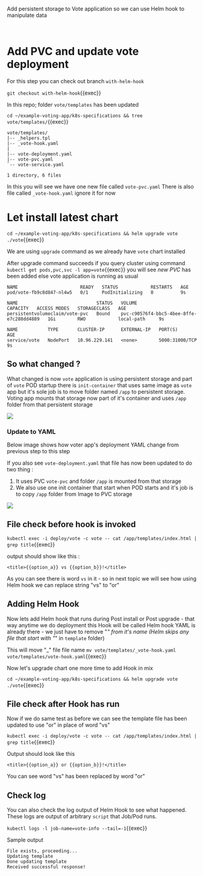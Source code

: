
Add persistent storage to Vote application so we can use Helm hook to manipulate data

<br>

# Add PVC and update vote deployment 

For this step you can check out branch `with-helm-hook`

`git checkout with-helm-hook`{{exec}}

In this repo; folder `vote/templates` has been updated

`cd ~/example-voting-app/k8s-specifications && tree vote/templates/`{{exec}}

```
vote/templates/
|-- _helpers.tpl
|-- _vote-hook.yaml
|
|-- vote-deployment.yaml
|-- vote-pvc.yaml
`-- vote-service.yaml

1 directory, 6 files
```

In this you will see we have one new file called `vote-pvc.yaml`
There is also file called `_vote-hook.yaml` ignore it for now 

# Let install latest chart 

`cd ~/example-voting-app/k8s-specifications && helm upgrade vote ./vote`{{exec}}

We are using `upgrade` command as we already have `vote` chart installed 

After upgrade command succeeds if you query cluster using command `kubectl get pods,pvc,svc -l app=vote`{{exec}} you will see _new PVC_ has been added else vote application is running as usual 

```
NAME                       READY   STATUS            RESTARTS   AGE
pod/vote-fb9c8d847-nl4w5   0/1     PodInitializing   0          9s

NAME                             STATUS   VOLUME                                     CAPACITY   ACCESS MODES   STORAGECLASS   AGE
persistentvolumeclaim/vote-pvc   Bound    pvc-c90576f4-bbc5-4bee-8ffe-e7c288dd4889   1Gi        RWO            local-path     9s

NAME           TYPE       CLUSTER-IP      EXTERNAL-IP   PORT(S)          AGE
service/vote   NodePort   10.96.229.141   <none>        5000:31000/TCP   9s
```

## So what changed ?

What changed is now `vote` application is using persistent storage and part of `vote` POD startup there is `init-container` that uses same image as `vote` app but it's sole job is to move folder named `/app` to persistent storage. Voting app mounts that storage now part of it's container and uses `/app` folder from that persistent storage 

![](https://i.ibb.co/VvpCQGW/voter-app-change.gif)

### Update to YAML 

Below image shows how voter app's deployment YAML change from previous step to this step 

If you also see `vote-deployment.yaml` that file has now been updated to do two thing : 

1. It uses PVC `vote-pvc` and folder `/app` is mounted from that storage 
2. We also use one init container that start when POD starts and it's job is to copy `/app` folder from Image to PVC storage 

![](https://i.ibb.co/wKgnvxn/image.png)

## File check before hook is invoked 

`kubectl exec -i deploy/vote -c vote -- cat /app/templates/index.html | grep title`{{exec}}

output should show like this : 

`<title>{{option_a}} vs {{option_b}}!</title>`

As you can see there is word `vs` in it - so in next topic we will see how using Helm hook we can replace string "vs" to "or"

## Adding Helm Hook 

Now lets add Helm hook that runs during Post install or Post upgrade - that way anytime we do deployment this Hook will be called
Helm hook YAML is already there - we just have to remove "_" from it's name (Helm skips any file that start with "_" in `template` folder)

This will move "_" file file name 
`mv vote/templates/_vote-hook.yaml vote/templates/vote-hook.yaml`{{exec}}

Now let's upgrade chart one more time to add Hook in mix 

`cd ~/example-voting-app/k8s-specifications && helm upgrade vote ./vote`{{exec}}

## File check after Hook has run 

Now if we do same test as before we can see the template file has been updated to use "or" in place of word "vs" 

`kubectl exec -i deploy/vote -c vote -- cat /app/templates/index.html | grep title`{{exec}}

Output should look like this 

```
<title>{{option_a}} or {{option_b}}!</title>
```

You can see word "vs" has been replaced by word "or"

## Check log 

You can also check the log output of Helm Hook to see what happened. 
These logs are output of arbitrary `script` that Job/Pod runs.

`kubectl logs -l job-name=vote-info --tail=-1`{{exec}}

Sample output 

```
File exists, proceeding...
Updating template
Done updating template
Received successful response!
```